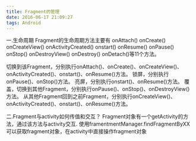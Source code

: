 ```yaml
---
title: Fragment的管理
date: 2016-06-17 21:09:27
tags: Android
---
```

一.生命周期
Fragment的生命周期方法主要有
onAttach()
onCreate()
onCreateView()
onActivityCreated()
onstart()
onResume()
onPause()
onStop()
onDestroyView()
onDestroy()
onDetach()等11个方法。

切换到该Fragment，分别执行onAttach()、onCreate()、onCreateView()、onActivityCreated()、onstart()、onResume()方法。
锁屏，分别执行onPause()、onStop()方法。
亮屏，分别执行onstart()、onResume()方法。
覆盖，切换到其他Fragment，分别执行onPause()、onStop()、onDestroyView()方法。
从其他Fragment回到之前Fragment，分别执行onCreateView()、onActivityCreated()、onstart()、onResume()方法。

二.Fragment与activity如何传值和交互？
Fragment对象有一个getActivity的方法，通过该方法与activity交互.
使用framentmentManager.findFragmentByXX可以获取fragment对象，在activity中直接操作fragment对象
